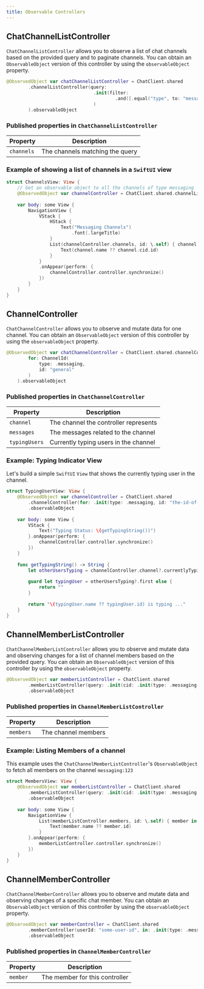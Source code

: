 ```yaml
---
title: Observable Controllers
---
```


## ChatChannelListController

`ChatChannelListController` allows you to observe a list of chat channels based on the provided query and to paginate channels. You can obtain an `ObservableObject` version of this controller by using the `observableObject` property.

```swift
@ObservedObject var chatChannelListController = ChatClient.shared
        .channelListController(query:
                                .init(filter:
                                        .and([.equal("type", to: "messaging")])
                                )
        ).observableObject
```

### Published properties in `ChatChannelListController`

| Property  | Description |
| -------------- | ----------------------- |
| `channels`  | The channels matching the query |

### Example of showing a list of channels in a `SwiftUI` view

```swift
struct ChannelsView: View {
    // Get an observable object to all the channels of type messaging
    @ObservedObject var channelController = ChatClient.shared.channelListController(query: .init(filter: .and([.equal("type", to: "messaging")]))).observableObject
    
    var body: some View {
        NavigationView {
            VStack {
                HStack {
                    Text("Messaging Channels")
                        .font(.largeTitle)
                }
                List(channelController.channels, id: \.self) { channel in
                    Text(channel.name ?? channel.cid.id)
                }
            }
            .onAppear(perform: {
                channelController.controller.synchronize()
            })
        }
    }
}
```

## ChannelController

`ChatChannelController` allows you to observe and mutate data for one channel. You can obtain an `ObservableObject` version of this controller by using the `observableObject` property.

```swift
@ObservedObject var chatChannelController = ChatClient.shared.channelController(
        for: ChannelId(
            type: .messaging,
            id: "general"
        )
    ).observableObject
```

### Published properties in `ChatChannelController`

| Property  | Description |
| -------------- | ----------------------- |
| `channel`  |  The channel the controller represents |
| `messages` | The messages related to the channel |
| `typingUsers` | Currently typing users in the channel |

### Example: Typing Indicator View

Let's build a simple `SwiftUI` `View` that shows the currently typing user in the channel.

```swift
struct TypingUserView: View {
    @ObservedObject var channelController = ChatClient.shared
        .channelController(for: .init(type: .messaging, id: "the-id-of-the-channel"))
        .observableObject
    
    var body: some View {
        VStack {
            Text("Typing Status: \(getTypingString())")
        }.onAppear(perform: {
            channelController.controller.synchronize()
        })
    }
    
    func getTypingString() -> String {
        let otherUsersTyping = channelController.channel?.currentlyTypingUsers.filter({ $0.id != channelController.controller.client.currentUserId })
        
        guard let typingUser = otherUsersTyping?.first else {
            return ""
        }
               
        return "\(typingUser.name ?? typingUser.id) is typing ..."
    }
}

```

## ChannelMemberListController

`ChatChannelMemberListController` allows you to observe and mutate data and observing changes for a list of channel members based on the provided query. You can obtain an `ObservableObject` version of this controller by using the `observableObject` property.

```swift
@ObservedObject var memberListController = ChatClient.shared
        .memberListController(query: .init(cid: .init(type: .messaging, id: "id-of-the-channel")))
        .observableObject
```

### Published properties in `ChannelMemberListController`

| Property  | Description |
| -------------- | ----------------------- |
| `members`  |  The channel members |

### Example: Listing Members of a channel

This example uses the `ChatChannelMemberListController`'s `ObservableObject` to fetch all members on the channel `messaging:123`

```swift
struct MembersView: View {
    @ObservedObject var memberListController = ChatClient.shared
        .memberListController(query: .init(cid: .init(type: .messaging, id: "123")))
        .observableObject
    
    var body: some View {
        NavigationView {
            List(memberListController.members, id: \.self) { member in
                Text(member.name ?? member.id)
            }
        }.onAppear(perform: {
            memberListController.controller.synchronize()
        })
    }
}
```

## ChannelMemberController

`ChatChannelMemberController` allows you to observe and mutate data and observing changes of a specific chat member. You can obtain an `ObservableObject` version of this controller by using the `observableObject` property.

```swift
@ObservedObject var memberController = ChatClient.shared
        .memberController(userId: "some-user-id", in: .init(type: .messaging, id: "123"))
        .observableObject
```

### Published properties in `ChannelMemberController`

| Property  | Description |
| -------------- | ----------------------- |
| `member`  |  The member for this controller |
